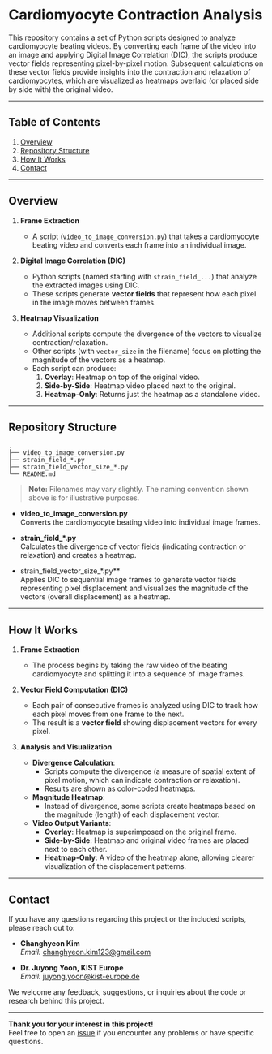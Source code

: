 # Cardiomyocyte Contraction Analysis

This repository contains a set of Python scripts designed to analyze cardiomyocyte beating videos. By converting each frame of the video into an image and applying Digital Image Correlation (DIC), the scripts produce vector fields representing pixel-by-pixel motion. Subsequent calculations on these vector fields provide insights into the contraction and relaxation of cardiomyocytes, which are visualized as heatmaps overlaid (or placed side by side with) the original video.

---

## Table of Contents
1. [Overview](#overview)  
2. [Repository Structure](#repository-structure)  
3. [How It Works](#how-it-works)  
4. [Contact](#contact)  

---

## Overview

1. **Frame Extraction**  
   - A script (`video_to_image_conversion.py`) that takes a cardiomyocyte beating video and converts each frame into an individual image.

2. **Digital Image Correlation (DIC)**  
   - Python scripts (named starting with `strain_field_...`) that analyze the extracted images using DIC.  
   - These scripts generate **vector fields** that represent how each pixel in the image moves between frames.

3. **Heatmap Visualization**  
   - Additional scripts compute the divergence of the vectors to visualize contraction/relaxation.  
   - Other scripts (with `vector_size` in the filename) focus on plotting the magnitude of the vectors as a heatmap.  
   - Each script can produce:  
     1. **Overlay**: Heatmap on top of the original video.  
     2. **Side-by-Side**: Heatmap video placed next to the original.  
     3. **Heatmap-Only**: Returns just the heatmap as a standalone video.

---

## Repository Structure

```plaintext
.
├── video_to_image_conversion.py
├── strain_field_*.py
├── strain_field_vector_size_*.py
└── README.md
```

> **Note:** Filenames may vary slightly. The naming convention shown above is for illustrative purposes.

- **video_to_image_conversion.py**  
  Converts the cardiomyocyte beating video into individual image frames.

- **strain_field_*.py**  
  Calculates the divergence of vector fields (indicating contraction or relaxation) and creates a heatmap.

- strain_field_vector_size_*.py**  
  Applies DIC to sequential image frames to generate vector fields representing pixel displacement and visualizes the magnitude of the vectors (overall displacement) as a heatmap.

---

## How It Works

1. **Frame Extraction**  
   - The process begins by taking the raw video of the beating cardiomyocyte and splitting it into a sequence of image frames.

2. **Vector Field Computation (DIC)**  
   - Each pair of consecutive frames is analyzed using DIC to track how each pixel moves from one frame to the next.  
   - The result is a **vector field** showing displacement vectors for every pixel.

3. **Analysis and Visualization**  
   - **Divergence Calculation**:  
     - Scripts compute the divergence (a measure of spatial extent of pixel motion, which can indicate contraction or relaxation).  
     - Results are shown as color-coded heatmaps.  
   - **Magnitude Heatmap**:  
     - Instead of divergence, some scripts create heatmaps based on the magnitude (length) of each displacement vector.  
   - **Video Output Variants**:  
     - **Overlay**: Heatmap is superimposed on the original frame.  
     - **Side-by-Side**: Heatmap and original video frames are placed next to each other.  
     - **Heatmap-Only**: A video of the heatmap alone, allowing clearer visualization of the displacement patterns.

---

## Contact

If you have any questions regarding this project or the included scripts, please reach out to:

- **Changhyeon Kim**  
  *Email:* [changhyeon.kim123@gmail.com](mailto:changhyeon.kim123@gmail.com)

- **Dr. Juyong Yoon, KIST Europe**  
  *Email:* [juyong.yoon@kist-europe.de](mailto:juyong.yoon@kist-europe.de)

We welcome any feedback, suggestions, or inquiries about the code or research behind this project.

---

**Thank you for your interest in this project!**  
Feel free to open an [issue](../../issues) if you encounter any problems or have specific questions.
